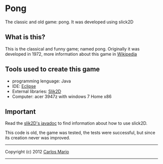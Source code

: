 # Pong
The classic and old game: pong. It  was developed using slick2D

## What is this?
This is the classical and funny game; named pong. Originally it was developed in 1972,
more information about this game in [Wikipedia](http://en.wikipedia.org/wiki/Pong)

## Tools used to create this game
-  programming lenguage: Java
-  IDE: [Eclipse](https://eclipse.org/) 
-  External libraries: [Slik2D](http://slick.ninjacave.com/)
-  Computer: acer 3947z with windows 7 Home x86 

## Important
Read the [slik2D's javadoc](http://slick.ninjacave.com/javadoc/) to find information about how to use slick2D.

This code is old, the game was tested, the tests were successful, but since its creation never was improved.


--------------

Copyright (c) 2012 [Carlos Mario](https://twitter.com/carlos_mario__)

--------------


